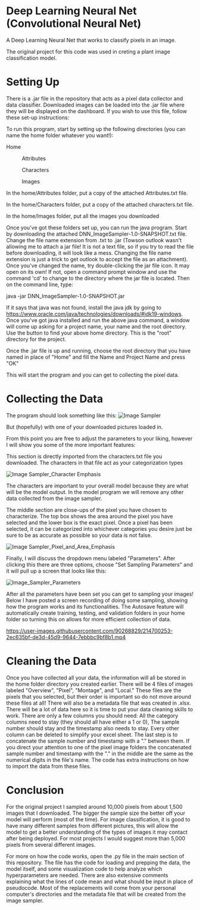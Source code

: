 # Deep Learning Neural Net (Convolutional Neural Net)
A Deep Learning Neural Net that works to classify pixels in an image.

The original project for this code was used in creting a plant image classification model.

# Setting Up 
There is a .jar file in the repository that acts as a pixel data collector and data classifier. Downloaded images can be loaded into the .jar file where they will be displayed on the dashboard. If you wish to use this file, follow these set-up instructions: 

To run this program, start by setting up the following directories (you can name the home folder whatever you want!):

Home

      Attributes 
      
      Characters
      
      Images

In the home/Attributes folder, put a copy of the attached Attributes.txt file.

In the home/Characters folder, put a copy of the attached characters.txt file.

In the home/Images folder, put all the images you downloaded

Once you've got these folders set up, you can run the java program. Start by downloading the attached DNN_ImageSampler-1.0-SNAPSHOT.txt file. Change the file name extension from .txt to .jar (Towson outlook wasn't allowing me to attach a jar file! It is not a text file, so if you try to read the file before downloading, it will look like a mess. Changing the file name extension is just a trick to get outlook to accept the file as an attachment).  Once you've changed the name, try double-clicking the jar file icon. It may open on its own! If not, open a command prompt window and use the command 'cd' to change to the directory where the jar file is located. Then on the command line, type:

java -jar DNN_ImageSampler-1.0-SNAPSHOT.jar

If it says that java was not found, install the java jdk by going to https://www.oracle.com/java/technologies/downloads/#jdk19-windows. Once you've got java installed and run the above java command, a window will come up asking for a project name, your name and the root directory. Use the button to find your above home directory. This is the "root" directory for the project. 

Once the .jar file is up and running, choose the root directory that you have named in place of "Home" and fill the Name and Project Name and press "OK"

This will start the program and you can get to collecting the pixel data.

# Collecting the Data

The program should look something like this:
![Image Sampler](https://user-images.githubusercontent.com/90268829/214688629-e3dc2039-e74e-4519-9332-86c7041d8e17.png)

But (hopefully) with one of your downloaded pictures loaded in.

From this point you are free to adjust the parameters to your liking, however I will show you some of the more important features:

This section is directly imported from the characters.txt file you downloaded. The characters in that file act as your categorization types

![Image Sampler_Character Emphasis](https://user-images.githubusercontent.com/90268829/214690418-640be41a-9375-4ec5-bb3a-10132b5605a5.png)

The characters are important to your overall model because they are what will be the model output. In the model program we will remove any other data collected from the image sampler.

The middle section are close-ups of the pixel you have chosen to characterize. The top box shows the area around the pixel you have selected and the lower box is the exact pixel. Once a pixel has been selected, it can be categorized into whichever categories you desire just be sure to be as accurate as possible so your data is not false.


![Image Sampler_Pixel_and_Area_Emphasis](https://user-images.githubusercontent.com/90268829/214692169-2eaba339-96d2-4a3c-b2c4-5691f48ed69b.png)

Finally, I will discuss the dropdown menu labeled "Parameters". After clicking this there are three options, choose "Set Sampling Parameters" and it will pull up a screen that looks like this:

![Image_Sampler_Parameters](https://user-images.githubusercontent.com/90268829/214706985-ab5cc3b5-bd6f-4b89-aae2-e7fa59912835.png)


After all the parameters have been set you can get to sampling your images! Below I have posted a screen recording of doing some sampling, showing how the program works and its functionalities. The Autosave feature will automatically create training, testing, and validation folders in your home folder so turning this on allows for more efficient collection of data.

https://user-images.githubusercontent.com/90268829/214700253-2ec635bf-de3d-45d9-9644-7ebbbc9bf8b1.mp4


# Cleaning the Data


Once you have collected all your data, the information will all be stored in the home folder directory you created earlier. There will be 4 files of images labeled "Overview", "Pixel", "Montage", and "Local." These files are the pixels that you selected, but their order is important so do not move around these files at all! There will also be a metadata file that was created in .xlsx. There will be a lot of data here so it is time to put your data cleaning skills to work. There are only a few columns you should need: All the category columns need to stay (they should all have either a 1 or 0), The sample number should stay and the timestamp also needs to stay. Every other column can be deleted to simplify your excel sheet. The last step is to concatenate the sample number and timestamp with a "." between them. If you direct your attention to one of the pixel image folders the concatenated sample number and timestamp with the "." in the middle are the same as the numerical digits in the file's name. The code has extra instructions on how to import the data from these files.


# Conclusion

For the original project I sampled around 10,000 pixels from about 1,500 images that I downloaded. The bigger the sample size the better off your model will perform (most of the time). For image classification, it is good to have many different samples from different pictures, this will allow the model to get a better understanding of the types of images it may contact after being deployed. For most projects I would suggest more than 5,000 pixels from several different images.

For more on how the code works, open the .py file in the main section of this repository. The file has the code for loading and prepping the data, the model itself, and some visualization code to help analyze which hyperparameters are needed. There are also extensive comments explaining what the lines of code mean and what should be input in place of pseudocode. Most of the replacements will come from your personal computer's directories and the metadata file that will be created from the image sampler.
